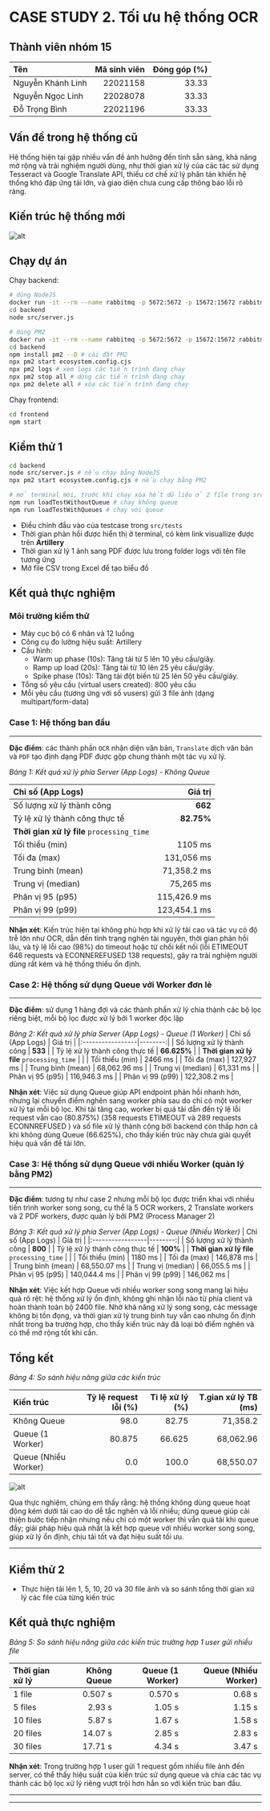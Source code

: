 # CASE STUDY 2. Tối ưu hệ thống OCR
## Thành viên nhóm 15 ###
| Tên | Mã sinh viên | Đóng góp (%) |
|:----------|---------------:|-------------:|
| Nguyễn Khánh Linh | 22021158 | 33.33 | 
| Nguyễn Ngọc Linh | 22028078 | 33.33 | 
| Đỗ Trọng Bình | 22021196 | 33.33 | 

## Vấn đề trong hệ thống cũ
Hệ thống hiện tại gặp nhiều vấn đề ảnh hưởng đến tính sẵn sàng, khả năng mở rộng và trải nghiệm người dùng, như thời gian xử lý của các tác sử dụng Tesseract và Google Translate API, thiếu cơ chế xử lý phân tán khiến hệ thống khó đáp ứng tải lớn, và giao diện chưa cung cấp thông báo lỗi rõ ràng. 

## Kiến trúc hệ thống mới
![alt](/images/flowchat_ocr.drawio.png)

## Chạy dự án
Chạy backend:
```bash
# dùng NodeJS
docker run -it --rm --name rabbitmq -p 5672:5672 -p 15672:15672 rabbitmq:4-management
cd backend
node src/server.js
```
```bash
# dùng PM2
docker run -it --rm --name rabbitmq -p 5672:5672 -p 15672:15672 rabbitmq:4-management
cd backend
npm install pm2 --D # cài đặt PM2
npx pm2 start ecosystem.config.cjs
npx pm2 logs # xem logs các tiến trình đang chạy
npx pm2 stop all # dừng các tiến trình đang chạy
npx pm2 delete all # xóa các tiến trình đang chạy
```

Chạy frontend:
```bash
cd frontend
npm start
```

## Kiểm thử 1
```bash
cd backend
node src/server.js # nếu chạy bằng NodeJS
npx pm2 start ecosystem.config.cjs # nếu chạy bằng PM2

# mở terminal mới, trước khi chạy xóa hết dữ liệu ở 2 file trong src/logs
npm run loadTestWithoutQueue # chạy không queue
npm run loadTestWithQueues # chạy với queue
```

- Điều chỉnh đầu vào của testcase trong `src/tests`
- Thời gian phản hồi được hiển thị ở terminal, có kèm link visuallize được trên **Artillery**
- Thời gian xử lý 1 ảnh sang PDF được lưu trong folder logs với tên file tương ứng
- Mở file CSV trong Excel để tạo biểu đồ
## Kết quả thực nghiệm
### Môi trường kiểm thử
- Máy cục bộ có 6 nhân và 12 luồng
- Công cụ đo lường hiệu suất: Artillery
- Cấu hình:
    - Warm up phase (10s): Tăng tải từ 5 lên 10 yêu cầu/giây.
    - Ramp up load (20s): Tăng tải từ 10 lên 25 yêu cầu/giây.
    - Spike phase (10s): Tăng tải đột biến từ 25 lên 50 yêu cầu/giây.
- Tổng số yêu cầu (virtual users created): 800 yêu cầu
- Mỗi yêu cầu (tương ứng với số vusers) gửi 3 file ảnh (dạng multipart/form-data)
    

### Case 1: Hệ thống ban đầu
***
**Đặc điểm**: các thành phần `OCR` nhận diện văn bản, `Translate` dịch văn bản và `PDF` tạo định dạng PDF được gộp chung thành một tác vụ xử lý.

*Bảng 1: Kết quả xử lý phía Server (App Logs) - Không Queue*

| Chỉ số (App Logs) | Giá trị |
|:-----------------|--------:|
| Số lượng xử lý thành công | **662** |
| Tỷ lệ xử lý thành công thực tế | **82.75%** |
| **Thời gian xử lý file** `processing_time` | |
| Tối thiểu (min) | 1105 ms |
| Tối đa (max) | 131,056 ms |
| Trung bình (mean) | 71,358.2 ms |
| Trung vị (median) | 75,265 ms |
| Phân vị 95 (p95) | 115,426.9 ms |
| Phân vị 99 (p99) | 123,454.1 ms |

<!-- ![alt](/images/case1result.png) -->

**Nhận xét**: Kiến trúc hiện tại không phù hợp khi xử lý tải cao và tác vụ có độ trễ lớn như OCR, dẫn đến tình trạng nghẽn tài nguyên, thời gian phản hồi lâu, và tỷ lệ lỗi cao (98%) do timeout hoặc từ chối kết nối (lỗi ETIMEOUT 646 requests và ECONNEREFUSED 138 requests), gây ra trải nghiệm người dùng rất kém và hệ thống thiếu ổn định.


### Case 2: Hệ thống sử dụng Queue với Worker đơn lẻ
***
**Đặc điểm**: sử dụng 1 hàng đợi và các thành phần xử lý chia thành các bộ lọc riêng biệt, mỗi bộ lọc được xử lý bởi 1 worker độc lập

*Bảng 2: Kết quả xử lý phía Server (App Logs) - Queue (1 Worker)*
| Chỉ số (App Logs) | Giá trị |
|:-----------------|--------:|
| Số lượng xử lý thành công | **533** |
| Tỷ lệ xử lý thành công thực tế | **66.625%** |
| **Thời gian xử lý file** `processing_time` | |
| Tối thiểu (min) | 2466 ms |
| Tối đa (max) | 127,927 ms |
| Trung bình (mean) | 68,062.96 ms |
| Trung vị (median) | 61,331 ms |
| Phân vị 95 (p95) | 116,946.3 ms |
| Phân vị 99 (p99) | 122,308.2 ms |

<!-- ![alt](/images/case2result.png) -->

**Nhận xét**: Việc sử dụng Queue giúp API endpoint phản hồi nhanh hơn, nhưng lại chuyển điểm nghẽn sang worker phía sau do chỉ có một worker xử lý tại mỗi bộ lọc. Khi tải tăng cao, worker bị quá tải dẫn đến tỷ lệ lỗi request vẫn cao (80.875%) (358 requests ETIMEOUT và 289 requests ECONNREFUSED ) và số file xử lý thành công bởi backend còn thấp hơn cả khi không dùng Queue (66.625%), cho thấy kiến trúc này chưa giải quyết hiệu quả vấn đề tải lớn.


### Case 3: Hệ thống sử dụng Queue với nhiều Worker (quản lý bằng PM2)
***
**Đặc điểm**: tương tự như case 2 nhưng mỗi bộ lọc  được triển khai với nhiều tiến trình worker song song, cụ thể là 5 OCR workers, 2 Translate workers và 2 PDF workers, được quản lý bởi PM2 (Process Manager 2)

*Bảng 3: Kết quả xử lý phía Server (App Logs) - Queue (Nhiều Worker)*
| Chỉ số (App Logs) | Giá trị |
|:-----------------|--------:|
| Số lượng xử lý thành công | **800** |
| Tỷ lệ xử lý thành công thực tế | **100%** |
| **Thời gian xử lý file** `processing_time` | |
| Tối thiểu (min) | 1180 ms |
| Tối đa (max) | 146,878 ms |
| Trung bình (mean) | 68,550.07 ms |
| Trung vị (median) | 66,055.5 ms |
| Phân vị 95 (p95) | 140,044.4 ms |
| Phân vị 99 (p99) | 146,062 ms |

<!-- ![alt](/images/case3result.png) -->

**Nhận xét**: Việc kết hợp Queue với nhiều worker song song mang lại hiệu quả rõ rệt: hệ thống xử lý ổn định, không ghi nhận lỗi nào từ phía client và hoàn thành toàn bộ 2400 file. Nhờ khả năng xử lý song song, các message không bị tồn đọng, và thời gian xử lý trung bình tuy vẫn cao nhưng ổn định nhất trong ba trường hợp, cho thấy kiến trúc này đã loại bỏ điểm nghẽn và có thể mở rộng tốt khi cần.

## Tổng kết
*Bảng 4: So sánh hiệu năng giữa các kiến trúc*

| Kiến trúc | Tỷ lệ request lỗi (%) | Tỉ lệ xử lý (%) | T.gian xử lý TB (ms) |
|:----------|------------------:|----------------:|--------------------:|
| Không Queue | 98.0 | 82.75 | 71,358.2 |
| Queue (1 Worker) | 80.875 | 66.625 | 68,062.96 |
| Queue (Nhiều Worker) | 0.0 | 100.0 | 68,550.07 |

<!-- *Thời gian xử lý* -->
![alt](/images/linegraph)

Qua thực nghiệm, chúng em thấy rằng: hệ thống không dùng queue hoạt động kém dưới tải cao do dễ tắc nghẽn và lỗi nhiều; dùng queue giúp cải thiện bước tiếp nhận nhưng nếu chỉ có một worker thì vẫn quá tải khi queue đầy; giải pháp hiệu quả nhất là kết hợp queue với nhiều worker song song, giúp xử lý ổn định, chịu tải tốt và đạt hiệu suất tối ưu.

***

## Kiểm thử 2
- Thực hiện tải lên 1, 5, 10, 20 và 30 file ảnh và so sánh tổng thời gian xử lý các file của từng kiến trúc

## Kết quả thực nghiệm
*Bảng 5: So sánh hiệu năng giữa các kiến trúc trường hợp 1 user gửi nhiều file*

| Thời gian xử lý | Không Queue | Queue (1 Worker) | Queue (Nhiều Worker) |
|:---------------|------------------:|----------------:|-----------------:|
| 1 file | 0.507 s | 0.570 s | 0.68 s |
| 5 files | 2.93 s | 1.05 s | 1.15 s |
| 10 files | 5.87 s | 1.67 s | 1.58 s |
| 20 files | 14.07 s | 2.85 s | 2.83 s |
| 30 files | 17.71 s | 4.34 s | 3.47 s |

**Nhận xét**: Trong trường hợp 1 user gửi 1 request gồm nhiều file ảnh đến server, có thể thấy hiệu suất của kiến trúc sử dụng queue và chia các tác vụ thành các bộ lọc xử lý riêng vượt trội hơn hẳn so với kiến trúc ban đầu.

***
***


<!-- ### Chạy dự án ###
- chạy backend: di chuyển vào .../backend/src , chạy `node server.js` (chạy bình thường)
- chạy backend với pm2:<br> 
B1: Cài đặt pm2: `npm install pm2 --D`<br>
B2: Di chuyển vào /backend chạy `npx pm2 start ecosystem.config.cjs`<br>
Để xem logs các tiến trình chạy: `npx pm2 logs`<br>
Để dừng các tiến trình chạy: `npx pm2 stop all`<br>
Để xóa các tiến trình chạy: `npm pm2 delete all`<br>
- chạy frontend: di chuyển vào .../frontend, chạy `npm start` -->



<!-- ### Run Tests ### -->
<!-- - Di chuyển vào folder backend
- `npm start` để khởi động server backend
- Mở terminal mới
- Trước khi chạy test xóa hết dữ liệu ở 2 file trong src/logs (mỗi khi chạy test nào thì xóa file csv của test đấy)
- `npm run loadTestWithQueues` hoặc `npm run loadTestWithoutQueue` để chạy bài test
- Điều chỉnh bài test ở trong thư mục src/tests
- Thời gian phản hồi req được hiển thị tại terminal, khi chạy xong đi kèm link visualize trên artillery
- Thời gian hoàn thành 1 ảnh -> pdf được lưu trong folder logs với tên của 2 test tương ứng
- Mở file csv trong excel tạo biểu đồ nếu muốn. -->

<!-- Chạy test xong có thể chưa in xong file logs nên chờ xíu, vào file csv kiểm tra xem còn in không  
Thỉnh thoảng sẽ bị lỗi do mạng hoặc là bị chặn bởi open-google-translate do nhiều req quá, hoặc chỉ đơn giản là mạng thôi cái bị chặn kia không chắc lắm -->
